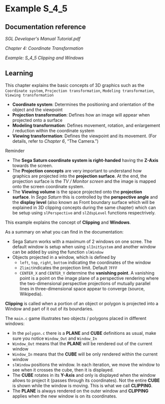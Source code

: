 # Example S_4_5
 
## Documentation reference

_SGL Developer's Manual Tutorial.pdf_

_Chapter 4: Coordinate Transformation_

_Example: S_4_5 Clipping and Windows_

## Learning  

This chapter explains the basic concepts of 3D graphics such as the `Coordinate system`, `Projection transformation`, `Modeling transformation`, `Viewing transformation`

- **Coordinate system**: Determines the positioning and orientation of the object and the viewpoint
- **Projection transformation**: Defines how an image will appear when projected onto a surface
- **Modeling transformation**: Defines movement, rotation, and enlargement / reduction within the coordinate system
- **Viewing transformation**: Defines the viewpoint and its movement. (For details, refer to _Chapter 6_, “The Camera.”)

Reminder

- The **Sega Saturn coordinate system is right-handed** having the **Z-Axis** towards the screen.
- The **Projection concepts** are very important to understand how graphics are projected into the **projection surface**. At the end, the projection surface is the *TV / Monitor screen* and the image is mapped onto the screen coordinate system.
- The **Viewing volume** is the space projected onto the **projection surface**. In *Sega Saturn* this is controlled by the **perspective angle** and the **display level** (also known as Front boundary surface which will be explained in 3D clipping concepts during the same chapter) which can be setup using `slPerspective` and `slZdspLevel` functions respectrively.

This example explains the concept of **Clipping** and **Windows**.

As a summary on what you can find in the documentation:

- Sega Saturn works with a maximum of 2 windows on one scree. The default window is setup when using `slInitSystem` and another window can be added by using the function `slWindow`
- Objects projected in a window, which is defined by 
    - `left`, `top`, `right`, `bottom` indicating the coordinates of the window
    - `Zlimit`indicates the projection limit. Default `7FFF`
    -  `CENTER_X` and `CENTER_Y` determine the **vanishing point**. A vanishing point is a point on the image plane of a perspective rendering where the two-dimensional perspective projections of mutually parallel lines in three-dimensional space appear to converge (source, Wikipedia).

**Clipping** is called when a portion of an object or polygon is projected into a Window and part of it out of its boundaries.

The `main.c` game illustrates two objects / polygons placed in different windows:

- In the `polygon.c` there is a **PLANE** and **CUBE** definitions as usual, make sure you notice `Window_Out` and `Window_In`
- `Window_Out` means that the **PLANE** will be rendered out of the current window
- `Window_In` means that the **CUBE** will be only rendered within the current window
- `slWindow` positions the window. In each iteration, we move the window to see when it crosses the cube, then it is displayed.
- The **CUBE** rotates in its **Y-Axis** and only is displayed when the window allows to project it (passes through its coordinates). Not the entire **CUBE** is shown while the window is moving. This is what we call **CLIPPING**.
- The **PLANE** is always rendered on the outer window and **CLIPPING** applies when the new window is on its coordinates.
